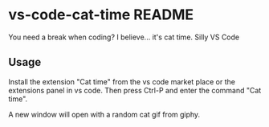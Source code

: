 # vs-code-cat-time README

You need a break when coding? I believe... it's cat time. Silly VS Code

## Usage

Install the extension "Cat time" from the vs code market place or the extensions panel in vs code.
Then press Ctrl-P and enter the command "Cat time".

A new window will open with a random cat gif from giphy.
